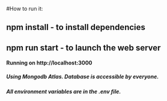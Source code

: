 #How to run it:
  ## npm install - to install dependencies
  ## npm run start - to launch the web server

#### Running on http://localhost:3000

##### Using Mongodb Atlas. Database is accessible by everyone.

##### All environment variables are in the .env file.
